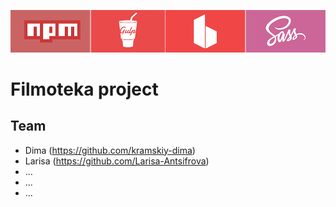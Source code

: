 ![Banner](./banner.png)

# Filmoteka project

## Team

- Dima (https://github.com/kramskiy-dima)
- Larisa (https://github.com/Larisa-Antsifrova)
- ...
- ...
- ...
